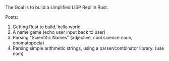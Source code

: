 The Goal is to build a simplified LISP Repl in Rust. 

Posts:

1. Getting Rust to build, hello world
2. A name game (echo user input back to user)
3. Parsing "Scientific Names" (adjective, cool science noun, onomatopoeia) 
4. Parsing simple arithmetic strings, using a parser/combinator library. (use nom) 